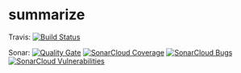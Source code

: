 # summarize 

Travis:
[![Build Status](https://travis-ci.org/JulienOrain/summarize.svg?branch=master)](https://travis-ci.org/JulienOrain/summarize)

Sonar:
[![Quality Gate](https://sonarcloud.io/api/badges/gate?key=summarize)](https://sonarcloud.io/dashboard?id=summarize)
[![SonarCloud Coverage](https://sonarcloud.io/api/badges/measure?key=summarize&metric=coverage)](https://sonarcloud.io/component_measures?id=summarize&metric=Coverage)
[![SonarCloud Bugs](https://sonarcloud.io/api/badges/measure?key=summarize&metric=bugs)](https://sonarcloud.io/component_measures?id=summarize&metric=Reliability)
[![SonarCloud Vulnerabilities](https://sonarcloud.io/api/badges/measure?key=summarize&metric=vulnerabilities)](https://sonarcloud.io/component_measures?id=summarize&metric=Security)

